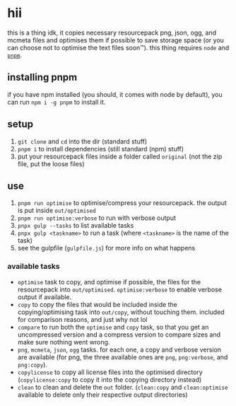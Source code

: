 # hii

this is a thing idk, it copies necessary resourcepack png, json, ogg, and mcmeta files and optimises them if possible to save storage space (or you can choose not to optimise the text files soon™). this thing requires `node` and [`pnpm`](https://pnpm.js.org/).

## installing pnpm

if you have npm installed (you should, it comes with node by default), you can run `npm i -g pnpm` to install it.

## setup

1. `git clone` and `cd` into the dir (standard stuff)
2. `pnpm i` to install dependencies (still standard (npm) stuff)
3. put your resourcepack files inside a folder called `original` (not the zip file, put the loose files)

## use

1. `pnpm run optimise` to optimise/compress your resourcepack. the output is put inside `out/optimised`
2. `pnpm run optimise:verbose` to run with verbose output
3. `pnpx gulp --tasks` to list available tasks
4. `pnpx gulp <taskname>` to run a task (where `<taskname>` is the name of the task)
5. see the gulpfile (`gulpfile.js`) for more info on what happens

### available tasks

- `optimise` task to copy, and optimise if possible, the files for the resourcepack into `out/optimised`. `optimise:verbose` to enable verbose output if available.
- `copy` to copy the files that would be included inside the copying/optimising task into `out/copy`, without touching them. included for comparison reasons, and just why not lol
- `compare` to run both the `optimise` and `copy` task, so that you get an uncompressed version and a compress version to compare sizes and make sure nothing went wrong.
- `png`, `mcmeta`, `json`, `ogg` tasks. for each one, a copy and verbose version are available (for png, the three available ones are `png`, `png:verbose`, and `png:copy`).
- `copylicense` to copy all license files into the optimised directory (`copylicense:copy` to copy it into the copying directory instead)
- `clean` to clean and delete the `out` folder. (`clean:copy` and `clean:optimise` available to delete only their respective output directories)
